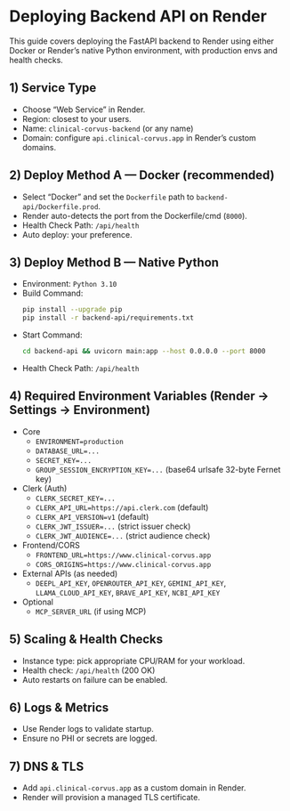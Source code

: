 # Deploying Backend API on Render

This guide covers deploying the FastAPI backend to Render using either Docker or Render’s native Python environment, with production envs and health checks.

## 1) Service Type
- Choose “Web Service” in Render.
- Region: closest to your users.
- Name: `clinical-corvus-backend` (or any name)
- Domain: configure `api.clinical-corvus.app` in Render’s custom domains.

## 2) Deploy Method A — Docker (recommended)
- Select “Docker” and set the `Dockerfile` path to `backend-api/Dockerfile.prod`.
- Render auto-detects the port from the Dockerfile/cmd (`8000`).
- Health Check Path: `/api/health`
- Auto deploy: your preference.

## 3) Deploy Method B — Native Python
- Environment: `Python 3.10`
- Build Command:
  ```bash
  pip install --upgrade pip
  pip install -r backend-api/requirements.txt
  ```
- Start Command:
  ```bash
  cd backend-api && uvicorn main:app --host 0.0.0.0 --port 8000
  ```
- Health Check Path: `/api/health`

## 4) Required Environment Variables (Render → Settings → Environment)
- Core
  - `ENVIRONMENT=production`
  - `DATABASE_URL=...`
  - `SECRET_KEY=...`
  - `GROUP_SESSION_ENCRYPTION_KEY=...` (base64 urlsafe 32-byte Fernet key)
- Clerk (Auth)
  - `CLERK_SECRET_KEY=...`
  - `CLERK_API_URL=https://api.clerk.com` (default)
  - `CLERK_API_VERSION=v1` (default)
  - `CLERK_JWT_ISSUER=...` (strict issuer check)
  - `CLERK_JWT_AUDIENCE=...` (strict audience check)
- Frontend/CORS
  - `FRONTEND_URL=https://www.clinical-corvus.app`
  - `CORS_ORIGINS=https://www.clinical-corvus.app`
- External APIs (as needed)
  - `DEEPL_API_KEY`, `OPENROUTER_API_KEY`, `GEMINI_API_KEY`, `LLAMA_CLOUD_API_KEY`, `BRAVE_API_KEY`, `NCBI_API_KEY`
- Optional
  - `MCP_SERVER_URL` (if using MCP)

## 5) Scaling & Health Checks
- Instance type: pick appropriate CPU/RAM for your workload.
- Health check: `/api/health` (200 OK)
- Auto restarts on failure can be enabled.

## 6) Logs & Metrics
- Use Render logs to validate startup.
- Ensure no PHI or secrets are logged.

## 7) DNS & TLS
- Add `api.clinical-corvus.app` as a custom domain in Render.
- Render will provision a managed TLS certificate.

